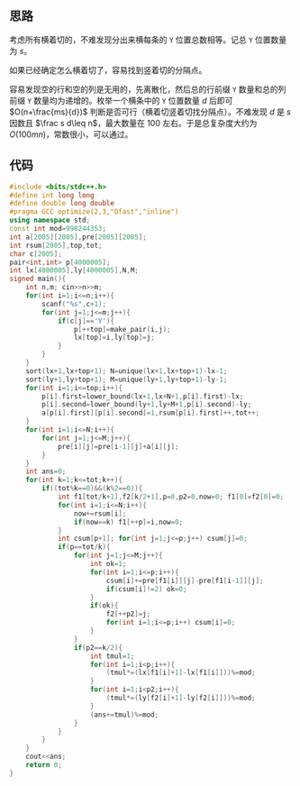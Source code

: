 ## 思路

考虑所有横着切的，不难发现分出来横每条的 `Y` 位置总数相等。记总 `Y` 位置数量为 $s$。

如果已经确定怎么横着切了，容易找到竖着切的分隔点。

容易发现空的行和空的列是无用的，先离散化，然后总的行前缀 `Y` 数量和总的列前缀 `Y` 数量均为递增的。枚举一个横条中的 `Y` 位置数量 $d$ 后即可 $O(n+\frac{ms}{d})$ 判断是否可行（横着切竖着切找分隔点）。不难发现 $d$ 是 $s$ 因数且 $\frac s d\leq n$，最大数量在 $100$ 左右。于是总复杂度大约为 $O(100mn)$，常数很小，可以通过。

## 代码

```cpp
#include <bits/stdc++.h>
#define int long long
#define double long double
#pragma GCC optimize(2,3,"Ofast","inline")
using namespace std;
const int mod=998244353;
int a[2005][2005],pre[2005][2005];
int rsum[2005],top,tot;
char c[2005];
pair<int,int> p[4000005];
int lx[4000005],ly[4000005],N,M;
signed main(){
	int n,m; cin>>n>>m;
	for(int i=1;i<=n;i++){
		scanf("%s",c+1);
		for(int j=1;j<=m;j++){
			if(c[j]=='Y'){
				p[++top]=make_pair(i,j);
				lx[top]=i,ly[top]=j;
			}
		}
	}
	sort(lx+1,lx+top+1); N=unique(lx+1,lx+top+1)-lx-1;
	sort(ly+1,ly+top+1); M=unique(ly+1,ly+top+1)-ly-1;
	for(int i=1;i<=top;i++){
		p[i].first=lower_bound(lx+1,lx+N+1,p[i].first)-lx;
		p[i].second=lower_bound(ly+1,ly+M+1,p[i].second)-ly;
		a[p[i].first][p[i].second]=1,rsum[p[i].first]++,tot++;
	}
	for(int i=1;i<=N;i++){
		for(int j=1;j<=M;j++){
			pre[i][j]=pre[i-1][j]+a[i][j];
		}
	}
	int ans=0;
	for(int k=1;k<=tot;k++){
		if((tot%k==0)&&(k%2==0)){
			int f1[tot/k+1],f2[k/2+1],p=0,p2=0,now=0; f1[0]=f2[0]=0;
			for(int i=1;i<=N;i++){
				now+=rsum[i];
				if(now==k) f1[++p]=i,now=0;
			}
			int csum[p+1]; for(int j=1;j<=p;j++) csum[j]=0;
			if(p==tot/k){
				for(int j=1;j<=M;j++){
					int ok=1;
					for(int i=1;i<=p;i++){
						csum[i]+=pre[f1[i]][j]-pre[f1[i-1]][j];
						if(csum[i]!=2) ok=0;
					}
					if(ok){
						f2[++p2]=j;
						for(int i=1;i<=p;i++) csum[i]=0;
					}
				}
				if(p2==k/2){
					int tmul=1;
					for(int i=1;i<p;i++){
						(tmul*=(lx[f1[i]+1]-lx[f1[i]]))%=mod;
					}
					for(int i=1;i<p2;i++){
						(tmul*=(ly[f2[i]+1]-ly[f2[i]]))%=mod;
					}
					(ans+=tmul)%=mod;
				}
			}
		}
	}
	cout<<ans;
	return 0;
}

```